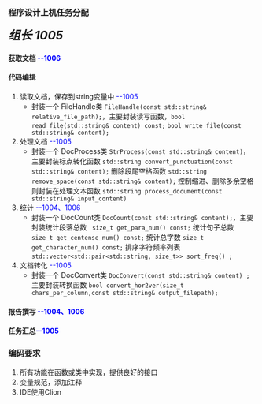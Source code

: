 ### 程序设计上机任务分配
<font size=5>***组长 1005***</font>

#### 获取文档  <font color="blue">--1006</font>
#### 代码编辑 
1. 读取文档，保存到string变量中  <font color="blue">--1005</font>
    - 封装一个 FileHandle类 `FileHandle(const std::string& relative_file_path);`，主要封装读写函数，`bool read_file(std::string& content) const;` `bool write_file(const std::string& content);`
2. 处理文档  <font color="blue">--1005</font>
    - 封装一个 DocProcess类 `StrProcess(const std::string& content)`，主要封装标点转化函数 `std::string convert_punctuation(const std::string& content);` 删除段尾空格函数 `std::string remove_space(const std::string& content);` 控制缩进、删除多余空格则封装在处理文本函数 `std::string process_document(const std::string& input_content)`
3. 统计  <font color="blue">--1004、1006</font>
    - 封装一个 DocCount类 `DocCount(const std::string& content);`，主要封装统计段落总数 ` size_t get_para_num() const;` 统计句子总数 `size_t get_centense_num() const;`  统计总字数 `size_t get_character_num() const;` 排序字符频率列表 `std::vector<std::pair<std::string, size_t>> sort_freq() ;`
4. 文档转化  <font color="blue">--1005</font>
    - 封装一个 DocConvert类 `DocConvert(const std::string& content) ;` 主要封装转换函数 ` bool convert_hor2ver(size_t chars_per_column,const std::string& output_filepath); `

#### 报告撰写 <font color="blue">--1004、1006</font>

#### 任务汇总<font color="blue">--1005</font>

### 编码要求
1. 所有功能在函数或类中实现，提供良好的接口
2. 变量规范，添加注释
3. IDE使用Clion